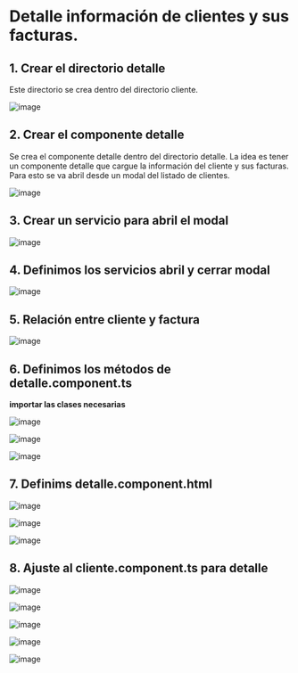 # Detalle información de clientes y sus facturas. 

## 1. Crear el directorio detalle

Este directorio se crea dentro del directorio cliente.

![image](https://user-images.githubusercontent.com/31961588/168926089-df79fabe-104d-4135-a33b-bf7dc4b8b790.png)

## 2. Crear el componente detalle

Se crea el componente detalle dentro del directorio detalle. La idea es tener un componente detalle que cargue la información del cliente y sus facturas. 
Para esto se va abril desde un modal del listado de clientes.

![image](https://user-images.githubusercontent.com/31961588/168926533-c368b916-0800-4816-8087-379080c83e98.png)

## 3. Crear un servicio para abril el modal

![image](https://user-images.githubusercontent.com/31961588/168926822-ecffe398-0fd5-4249-8fee-bfaa8adb846e.png)

## 4. Definimos los servicios abril y cerrar modal

![image](https://user-images.githubusercontent.com/31961588/168930744-5ca39b3f-533f-4240-bf43-97cae6336cce.png)

## 5. Relación entre cliente y factura 

![image](https://user-images.githubusercontent.com/31961588/168931721-67136c57-cf1f-4b33-ae51-e6c2470c7e62.png)


## 6. Definimos los métodos de detalle.component.ts

**importar las clases necesarias**

![image](https://user-images.githubusercontent.com/31961588/168930998-3fafc926-eec2-4e87-9178-517946bba30d.png)

![image](https://user-images.githubusercontent.com/31961588/168931075-701a9ca9-e99c-4b75-a2ae-2306304e1418.png)

![image](https://user-images.githubusercontent.com/31961588/168931356-988ba7f4-dd08-45d0-b822-fd53486b085a.png)

## 7. Definims detalle.component.html

![image](https://user-images.githubusercontent.com/31961588/168932205-292c20a2-8891-42be-9a6b-e1454cbef7a7.png)

![image](https://user-images.githubusercontent.com/31961588/168932542-be5f3e0b-9eb7-428f-986e-e0fc4f7ce6e5.png)

![image](https://user-images.githubusercontent.com/31961588/168932612-083f9688-9277-4b12-a000-f492a83424e5.png)

## 8. Ajuste al cliente.component.ts para detalle

![image](https://user-images.githubusercontent.com/31961588/168936717-7be3f406-b4ec-47e6-b03d-32ecbbd5de2d.png)

![image](https://user-images.githubusercontent.com/31961588/168936802-e806c49c-ef65-45df-95de-5d9b2edabfc6.png)

![image](https://user-images.githubusercontent.com/31961588/168936856-6ba7be35-d7c6-404d-bc0b-75962358800b.png)

![image](https://user-images.githubusercontent.com/31961588/168936967-b72bad51-f24b-4aa6-9b62-ebfcaead1e2e.png)

![image](https://user-images.githubusercontent.com/31961588/168937141-1c25904b-b22e-42ea-92ca-a3e3981648cf.png)






